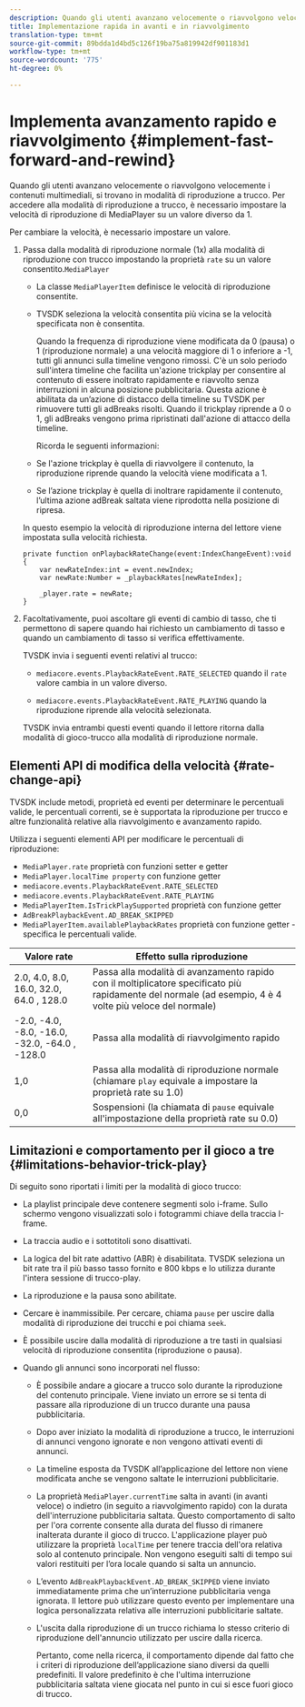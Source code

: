 ```yaml
---
description: Quando gli utenti avanzano velocemente o riavvolgono velocemente i contenuti multimediali, si trovano in modalità di riproduzione a trucco. Per accedere alla modalità di riproduzione a trucco, è necessario impostare la velocità di riproduzione di MediaPlayer su un valore diverso da 1.
title: Implementazione rapida in avanti e in riavvolgimento
translation-type: tm+mt
source-git-commit: 89bdda1d4bd5c126f19ba75a819942df901183d1
workflow-type: tm+mt
source-wordcount: '775'
ht-degree: 0%

---
```



# Implementa avanzamento rapido e riavvolgimento {#implement-fast-forward-and-rewind}

Quando gli utenti avanzano velocemente o riavvolgono velocemente i contenuti multimediali, si trovano in modalità di riproduzione a trucco. Per accedere alla modalità di riproduzione a trucco, è necessario impostare la velocità di riproduzione di MediaPlayer su un valore diverso da 1.

Per cambiare la velocità, è necessario impostare un valore.

1. Passa dalla modalità di riproduzione normale (1x) alla modalità di riproduzione con trucco impostando la proprietà `rate` su un valore consentito.`MediaPlayer`

   * La classe `MediaPlayerItem` definisce le velocità di riproduzione consentite.
   * TVSDK seleziona la velocità consentita più vicina se la velocità specificata non è consentita.

      Quando la frequenza di riproduzione viene modificata da 0 (pausa) o 1 (riproduzione normale) a una velocità maggiore di 1 o inferiore a -1, tutti gli annunci sulla timeline vengono rimossi. C&#39;è un solo periodo sull&#39;intera timeline che facilita un&#39;azione trickplay per consentire al contenuto di essere inoltrato rapidamente e riavvolto senza interruzioni in alcuna posizione pubblicitaria. Questa azione è abilitata da un’azione di distacco della timeline su TVSDK per rimuovere tutti gli adBreaks risolti. Quando il trickplay riprende a 0 o 1, gli adBreaks vengono prima ripristinati dall&#39;azione di attacco della timeline.

      Ricorda le seguenti informazioni:

   * Se l&#39;azione trickplay è quella di riavvolgere il contenuto, la riproduzione riprende quando la velocità viene modificata a 1.
   * Se l’azione trickplay è quella di inoltrare rapidamente il contenuto, l’ultima azione adBreak saltata viene riprodotta nella posizione di ripresa.

   In questo esempio la velocità di riproduzione interna del lettore viene impostata sulla velocità richiesta.

   ```
   private function onPlaybackRateChange(event:IndexChangeEvent):void { 
       var newRateIndex:int = event.newIndex; 
       var newRate:Number = _playbackRates[newRateIndex]; 
   
       _player.rate = newRate; 
   } 
   ```

1. Facoltativamente, puoi ascoltare gli eventi di cambio di tasso, che ti permettono di sapere quando hai richiesto un cambiamento di tasso e quando un cambiamento di tasso si verifica effettivamente.

   TVSDK invia i seguenti eventi relativi al trucco:

   * `mediacore.events.PlaybackRateEvent.RATE_SELECTED` quando il  `rate` valore cambia in un valore diverso.

   * `mediacore.events.PlaybackRateEvent.RATE_PLAYING` quando la riproduzione riprende alla velocità selezionata.

   TVSDK invia entrambi questi eventi quando il lettore ritorna dalla modalità di gioco-trucco alla modalità di riproduzione normale.

## Elementi API di modifica della velocità {#rate-change-api}

TVSDK include metodi, proprietà ed eventi per determinare le percentuali valide, le percentuali correnti, se è supportata la riproduzione per trucco e altre funzionalità relative alla riavvolgimento e avanzamento rapido.

Utilizza i seguenti elementi API per modificare le percentuali di riproduzione:

* `MediaPlayer.rate` proprietà con funzioni setter e getter
* `MediaPlayer.localTime property` con funzione getter
* `mediacore.events.PlaybackRateEvent.RATE_SELECTED`
* `mediacore.events.PlaybackRateEvent.RATE_PLAYING`
* `MediaPlayerItem.IsTrickPlaySupported` proprietà con funzione getter
* `AdBreakPlaybackEvent.AD_BREAK_SKIPPED`
* `MediaPlayerItem.availablePlaybackRates` proprietà con funzione getter - specifica le percentuali valide.

| Valore rate | Effetto sulla riproduzione |
|---|---|
| 2.0, 4.0, 8.0, 16.0, 32.0, 64.0 , 128.0 | Passa alla modalità di avanzamento rapido con il moltiplicatore specificato più rapidamente del normale (ad esempio, 4 è 4 volte più veloce del normale) |
| -2.0, -4.0, -8.0, -16.0, -32.0, -64.0 , -128.0 | Passa alla modalità di riavvolgimento rapido |
| 1,0 | Passa alla modalità di riproduzione normale (chiamare `play` equivale a impostare la proprietà rate su 1.0) |
| 0,0 | Sospensioni (la chiamata di `pause` equivale all&#39;impostazione della proprietà rate su 0.0) |

## Limitazioni e comportamento per il gioco a tre {#limitations-behavior-trick-play}

Di seguito sono riportati i limiti per la modalità di gioco trucco:

* La playlist principale deve contenere segmenti solo i-frame. Sullo schermo vengono visualizzati solo i fotogrammi chiave della traccia I-frame.
* La traccia audio e i sottotitoli sono disattivati.
* La logica del bit rate adattivo (ABR) è disabilitata. TVSDK seleziona un bit rate tra il più basso tasso fornito e 800 kbps e lo utilizza durante l&#39;intera sessione di trucco-play.
* La riproduzione e la pausa sono abilitate.
* Cercare è inammissibile. Per cercare, chiama `pause` per uscire dalla modalità di riproduzione dei trucchi e poi chiama `seek`.

* È possibile uscire dalla modalità di riproduzione a tre tasti in qualsiasi velocità di riproduzione consentita (riproduzione o pausa).
* Quando gli annunci sono incorporati nel flusso:

   * È possibile andare a giocare a trucco solo durante la riproduzione del contenuto principale. Viene inviato un errore se si tenta di passare alla riproduzione di un trucco durante una pausa pubblicitaria.
   * Dopo aver iniziato la modalità di riproduzione a trucco, le interruzioni di annunci vengono ignorate e non vengono attivati eventi di annunci.
   * La timeline esposta da TVSDK all’applicazione del lettore non viene modificata anche se vengono saltate le interruzioni pubblicitarie.
   * La proprietà `MediaPlayer.currentTime` salta in avanti (in avanti veloce) o indietro (in seguito a riavvolgimento rapido) con la durata dell&#39;interruzione pubblicitaria saltata. Questo comportamento di salto per l&#39;ora corrente consente alla durata del flusso di rimanere inalterata durante il gioco di trucco. L&#39;applicazione player può utilizzare la proprietà `localTime` per tenere traccia dell&#39;ora relativa solo al contenuto principale. Non vengono eseguiti salti di tempo sui valori restituiti per l’ora locale quando si salta un annuncio.

   * L’evento `AdBreakPlaybackEvent.AD_BREAK_SKIPPED` viene inviato immediatamente prima che un’interruzione pubblicitaria venga ignorata. Il lettore può utilizzare questo evento per implementare una logica personalizzata relativa alle interruzioni pubblicitarie saltate.
   * L&#39;uscita dalla riproduzione di un trucco richiama lo stesso criterio di riproduzione dell&#39;annuncio utilizzato per uscire dalla ricerca.

      Pertanto, come nella ricerca, il comportamento dipende dal fatto che i criteri di riproduzione dell’applicazione siano diversi da quelli predefiniti. Il valore predefinito è che l&#39;ultima interruzione pubblicitaria saltata viene giocata nel punto in cui si esce fuori gioco di trucco.